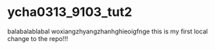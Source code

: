 # ycha0313_9103_tut2
balabalablabal
woxiangzhyangzhanhghieoigfnge
this is my first local change to the repo!!!